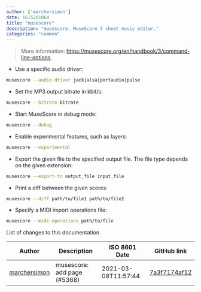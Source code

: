 ```yaml
---
author: ['marchersimon']
date: 1615201064
title: "musescore"
description: "musescore, MuseScore 3 sheet music editor."
categories: "common"
---
```

> More information: <https://musescore.org/en/handbook/3/command-line-options>.

- Use a specific audio driver:

```bash
musescore --audio-driver jack|alsa|portaudio|pulse
```

- Set the MP3 output bitrate in kbit/s:

```bash
musescore --bitrate bitrate
```

- Start MuseScore in debug mode:

```bash
musescore --debug
```

- Enable experimental features, such as layers:

```bash
musescore --experimental
```

- Export the given file to the specified output file. The file type depends on the given extension:

```bash
musescore --export-to output_file input_file
```

- Print a diff between the given scores:

```bash
musescore --diff path/to/file1 path/to/file2
```

- Specify a MIDI import operations file:

```bash
musescore --midi-operations path/to/file
```
List of changes to this documentation


Author | Description | ISO 8601 Date | GitHub link
------|-----|-----|-----
[marchersimon](mailto:50295997+marchersimon@users.noreply.github.com) | musescore: add page (#5368) | 2021-03-08T11:57:44 | [7a3f7174af12](https://github.com/tldr-pages/tldr/commit/7a3f7174af123c5bc498d25d410361c362558a9d)

